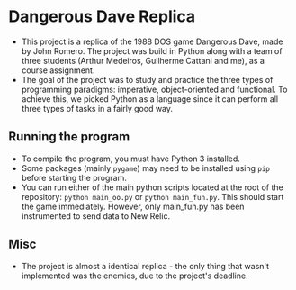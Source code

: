 # Dangerous Dave Replica

- This project is a replica of the 1988 DOS game Dangerous Dave, made by John Romero. The project was build in Python along with a team of three students (Arthur Medeiros, Guilherme Cattani and me), as a course assignment.
- The goal of the project was to study and practice the three types of programming paradigms: imperative, object-oriented and functional. To achieve this, we picked Python as a language since it can perform all three types of tasks in a fairly good way.

## Running the program

- To compile the program, you must have Python 3 installed.
- Some packages (mainly `pygame`) may need to be installed using `pip` before starting the program.
- You can run either of the main python scripts located at the root of the repository: `python main_oo.py` or `python main_fun.py`. This should start the game immediately. However, only main_fun.py has been instrumented to send data to  New Relic.

## Misc

- The project is almost a identical replica - the only thing that wasn't implemented was the enemies, due to the project's deadline.
